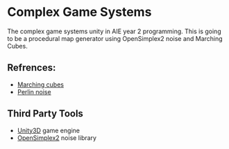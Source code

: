 # Complex Game Systems
The complex game systems unity in AIE year 2 programming. This is going to be a procedural map generator using OpenSimplex2 noise and Marching Cubes.

## Refrences:
* [Marching cubes](https://en.wikipedia.org/wiki/Marching_cubes)
* [Perlin noise](https://en.wikipedia.org/wiki/Perlin_noise)

## Third Party Tools
* [Unity3D](https://unity.com/) game engine
* [OpenSimplex2](https://github.com/KdotJPG/OpenSimplex2.git) noise library
